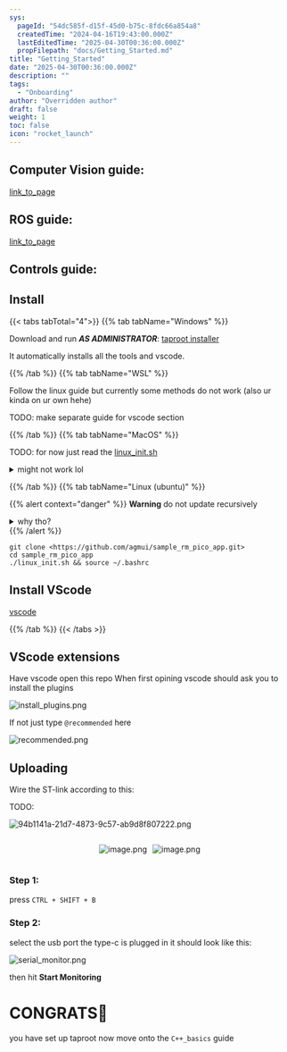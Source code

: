 ```yaml
---
sys:
  pageId: "54dc585f-d15f-45d0-b75c-8fdc66a854a8"
  createdTime: "2024-04-16T19:43:00.000Z"
  lastEditedTime: "2025-04-30T00:36:00.000Z"
  propFilepath: "docs/Getting_Started.md"
title: "Getting_Started"
date: "2025-04-30T00:36:00.000Z"
description: ""
tags:
  - "Onboarding"
author: "Overridden author"
draft: false
weight: 1
toc: false
icon: "rocket_launch"
---
```


## Computer Vision guide:

[link_to_page](86d45bc0-388b-4d26-8848-44f255f73d0e)

## ROS guide:

[link_to_page](3c76c1de-ec8f-46d6-8b0a-294005edc2d5)

## Controls guide:

## Install

{{< tabs tabTotal="4">}}
{{% tab tabName="Windows" %}}

Download and run _**AS ADMINISTRATOR**_: [taproot installer](https://github.com/Thornbots/TeachingFreshies/releases/tag/1.0)

It automatically installs all the tools and vscode.

{{% /tab %}}
{{% tab tabName="WSL" %}}

Follow the linux guide but currently some methods do not work (also ur kinda on ur own hehe)

TODO: make separate guide for vscode section

{{% /tab %}}
{{% tab tabName="MacOS" %}}

TODO: for now just read the [linux_init.sh](https://github.com/agmui/sample_rm_pico_app/blob/main/linux_init.sh)

<details>
<summary>might not work lol</summary>

`brew install libusb pkg-config`

Next install: [vscode](https://code.visualstudio.com/Download)

</details>

{{% /tab %}}
{{% tab tabName="Linux (ubuntu)" %}}

{{% alert context="danger" %}}
**Warning** do not update recursively
<details>
<summary>why tho?</summary>
There are some submodules that may go on for a while (like tinyusb) and I highly
recommend you don't need to get them.
If you want to see what submodules I update just look in `linux_init.sh`
</details>
{{% /alert %}}

```shell
git clone <https://github.com/agmui/sample_rm_pico_app.git>
cd sample_rm_pico_app
./linux_init.sh && source ~/.bashrc
```

## Install VScode

[vscode](https://code.visualstudio.com/Download)

{{% /tab %}}
{{< /tabs >}}

## VScode extensions

Have vscode open this repo
When first opining vscode should ask you to install the plugins

![install_plugins.png](https://prod-files-secure.s3.us-west-2.amazonaws.com/d518164a-d88e-44d1-a4ee-3adb3bd8bce0/89bd30f0-1825-4e77-867b-0a41ce370880/install_plugins.png?X-Amz-Algorithm=AWS4-HMAC-SHA256&X-Amz-Content-Sha256=UNSIGNED-PAYLOAD&X-Amz-Credential=ASIAZI2LB466RXNFXILM%2F20250505%2Fus-west-2%2Fs3%2Faws4_request&X-Amz-Date=20250505T161058Z&X-Amz-Expires=3600&X-Amz-Security-Token=IQoJb3JpZ2luX2VjEIj%2F%2F%2F%2F%2F%2F%2F%2F%2F%2FwEaCXVzLXdlc3QtMiJHMEUCIGrfOYSecrK938hgWG8ZJrArZCni%2FU3CYrH0GDuoZL05AiEA06JLJvBgd5MJBNAtBihNiRLVtBOmS%2B%2FbXF9scYl7FXIq%2FwMIMRAAGgw2Mzc0MjMxODM4MDUiDGjtNkPveSQOCwhITyrcA0ixJE4ZgyG0vjU8AtaN08MC9R98FxztONYn5pheR%2BNwg3ewTv27rdgXgSLSS7yJ9o6RKPAUpeVl5dkKcYYNrfm9fV7Ca7VGSD9KzCz4gihVyUimA7SYvgbEjcUnay1dyu1k%2FzyeQMVNQc3aQXOsha65bmlRABtGGiSc52BLwyU7lHRSnEsmpDmJQAb0T510KcoGBn8Ig0oq9ui8vx9IBwY04atDHzuGhgCZv3PEvfMuJ%2BC3TDAFX4b4ksMlOaqbWyE2Kj3zPEV%2BcIEB0RTsubZS38l%2FXR8FSfbpqmjXm0WGlsQdZRKDt%2BStFZiTW8WQenlDmNmLaoK8VAY5Bl2wPuHeCtatSvpe0rISA4Q6BJxDlBEQD2dd7gpkekNGDuEQXtCpfC6nTV14FPYdc6WLRIlWpTob90bIrVgTBmospBWLeU9aImJxMa%2BMHkRmxi27pWOjSjf446sg298Ubb5zXv%2Bzged3REJcNWqE4UdvePdw6NaxzkcON%2FIBqoA0d0r1L6TuWxXSlp8S3C%2BqcKklj4RjDD0sNoZpBlVFznnakaWpDcTNeCVfmadYbmOb5rKNMiOPLA%2F1vTMOXnvCMh8dxcRM%2BvL9gKPOxltlowWfZN%2BE%2FE1V1vU%2F%2B98UkhBpMOGw48AGOqUBLApckeA%2FN%2FyCk%2FHJTG4dDhBTgpA%2FFFZQ4rS2H1CeCQNkEcS%2B6uz3Y8kTAl1sGptmkdso9bM7EUUoIGz5NX7DEFphZRpB1421jMm66ppfbVZsZ21V49g%2FXnOG%2FS9E3rbDwuzJbh6NY9oUodQHvLif2Ssz9XOrAvTLWN%2B0gaiWXdPD9nPccIqcKhdQ3KAedIugHHNplY5XjXWJVNdupgz53Dqk8%2F9r&X-Amz-Signature=ef9723521e646ce309f254572cf56b5bf9ca7c5411476cbc7e391e2445ec672f&X-Amz-SignedHeaders=host&x-id=GetObject)

If not just type `@recommended` here  

![recommended.png](https://prod-files-secure.s3.us-west-2.amazonaws.com/d518164a-d88e-44d1-a4ee-3adb3bd8bce0/61e661e9-5d85-4dfc-be0d-8d2097a5e793/recommended.png?X-Amz-Algorithm=AWS4-HMAC-SHA256&X-Amz-Content-Sha256=UNSIGNED-PAYLOAD&X-Amz-Credential=ASIAZI2LB466RXNFXILM%2F20250505%2Fus-west-2%2Fs3%2Faws4_request&X-Amz-Date=20250505T161058Z&X-Amz-Expires=3600&X-Amz-Security-Token=IQoJb3JpZ2luX2VjEIj%2F%2F%2F%2F%2F%2F%2F%2F%2F%2FwEaCXVzLXdlc3QtMiJHMEUCIGrfOYSecrK938hgWG8ZJrArZCni%2FU3CYrH0GDuoZL05AiEA06JLJvBgd5MJBNAtBihNiRLVtBOmS%2B%2FbXF9scYl7FXIq%2FwMIMRAAGgw2Mzc0MjMxODM4MDUiDGjtNkPveSQOCwhITyrcA0ixJE4ZgyG0vjU8AtaN08MC9R98FxztONYn5pheR%2BNwg3ewTv27rdgXgSLSS7yJ9o6RKPAUpeVl5dkKcYYNrfm9fV7Ca7VGSD9KzCz4gihVyUimA7SYvgbEjcUnay1dyu1k%2FzyeQMVNQc3aQXOsha65bmlRABtGGiSc52BLwyU7lHRSnEsmpDmJQAb0T510KcoGBn8Ig0oq9ui8vx9IBwY04atDHzuGhgCZv3PEvfMuJ%2BC3TDAFX4b4ksMlOaqbWyE2Kj3zPEV%2BcIEB0RTsubZS38l%2FXR8FSfbpqmjXm0WGlsQdZRKDt%2BStFZiTW8WQenlDmNmLaoK8VAY5Bl2wPuHeCtatSvpe0rISA4Q6BJxDlBEQD2dd7gpkekNGDuEQXtCpfC6nTV14FPYdc6WLRIlWpTob90bIrVgTBmospBWLeU9aImJxMa%2BMHkRmxi27pWOjSjf446sg298Ubb5zXv%2Bzged3REJcNWqE4UdvePdw6NaxzkcON%2FIBqoA0d0r1L6TuWxXSlp8S3C%2BqcKklj4RjDD0sNoZpBlVFznnakaWpDcTNeCVfmadYbmOb5rKNMiOPLA%2F1vTMOXnvCMh8dxcRM%2BvL9gKPOxltlowWfZN%2BE%2FE1V1vU%2F%2B98UkhBpMOGw48AGOqUBLApckeA%2FN%2FyCk%2FHJTG4dDhBTgpA%2FFFZQ4rS2H1CeCQNkEcS%2B6uz3Y8kTAl1sGptmkdso9bM7EUUoIGz5NX7DEFphZRpB1421jMm66ppfbVZsZ21V49g%2FXnOG%2FS9E3rbDwuzJbh6NY9oUodQHvLif2Ssz9XOrAvTLWN%2B0gaiWXdPD9nPccIqcKhdQ3KAedIugHHNplY5XjXWJVNdupgz53Dqk8%2F9r&X-Amz-Signature=7cc89e3d305a4bae9bb11408117d27041e7589683b0c123bc5f2d25afa006e28&X-Amz-SignedHeaders=host&x-id=GetObject)

## Uploading

Wire the ST-link according to this:

TODO:

![94b1141a-21d7-4873-9c57-ab9d8f807222.png](https://prod-files-secure.s3.us-west-2.amazonaws.com/d518164a-d88e-44d1-a4ee-3adb3bd8bce0/e5fad17d-ab82-4300-9f4c-505ab4b1202c/94b1141a-21d7-4873-9c57-ab9d8f807222.png?X-Amz-Algorithm=AWS4-HMAC-SHA256&X-Amz-Content-Sha256=UNSIGNED-PAYLOAD&X-Amz-Credential=ASIAZI2LB466RXNFXILM%2F20250505%2Fus-west-2%2Fs3%2Faws4_request&X-Amz-Date=20250505T161058Z&X-Amz-Expires=3600&X-Amz-Security-Token=IQoJb3JpZ2luX2VjEIj%2F%2F%2F%2F%2F%2F%2F%2F%2F%2FwEaCXVzLXdlc3QtMiJHMEUCIGrfOYSecrK938hgWG8ZJrArZCni%2FU3CYrH0GDuoZL05AiEA06JLJvBgd5MJBNAtBihNiRLVtBOmS%2B%2FbXF9scYl7FXIq%2FwMIMRAAGgw2Mzc0MjMxODM4MDUiDGjtNkPveSQOCwhITyrcA0ixJE4ZgyG0vjU8AtaN08MC9R98FxztONYn5pheR%2BNwg3ewTv27rdgXgSLSS7yJ9o6RKPAUpeVl5dkKcYYNrfm9fV7Ca7VGSD9KzCz4gihVyUimA7SYvgbEjcUnay1dyu1k%2FzyeQMVNQc3aQXOsha65bmlRABtGGiSc52BLwyU7lHRSnEsmpDmJQAb0T510KcoGBn8Ig0oq9ui8vx9IBwY04atDHzuGhgCZv3PEvfMuJ%2BC3TDAFX4b4ksMlOaqbWyE2Kj3zPEV%2BcIEB0RTsubZS38l%2FXR8FSfbpqmjXm0WGlsQdZRKDt%2BStFZiTW8WQenlDmNmLaoK8VAY5Bl2wPuHeCtatSvpe0rISA4Q6BJxDlBEQD2dd7gpkekNGDuEQXtCpfC6nTV14FPYdc6WLRIlWpTob90bIrVgTBmospBWLeU9aImJxMa%2BMHkRmxi27pWOjSjf446sg298Ubb5zXv%2Bzged3REJcNWqE4UdvePdw6NaxzkcON%2FIBqoA0d0r1L6TuWxXSlp8S3C%2BqcKklj4RjDD0sNoZpBlVFznnakaWpDcTNeCVfmadYbmOb5rKNMiOPLA%2F1vTMOXnvCMh8dxcRM%2BvL9gKPOxltlowWfZN%2BE%2FE1V1vU%2F%2B98UkhBpMOGw48AGOqUBLApckeA%2FN%2FyCk%2FHJTG4dDhBTgpA%2FFFZQ4rS2H1CeCQNkEcS%2B6uz3Y8kTAl1sGptmkdso9bM7EUUoIGz5NX7DEFphZRpB1421jMm66ppfbVZsZ21V49g%2FXnOG%2FS9E3rbDwuzJbh6NY9oUodQHvLif2Ssz9XOrAvTLWN%2B0gaiWXdPD9nPccIqcKhdQ3KAedIugHHNplY5XjXWJVNdupgz53Dqk8%2F9r&X-Amz-Signature=9bbaaeee1670f61a17174cdb4df5b3820ca878f4df19acd251ff2589c19f7e64&X-Amz-SignedHeaders=host&x-id=GetObject)

<div style="display: flex;flex-direction: row; column-gap:10px; max-width: 630px;justify-content: center;">
<div>

![image.png](https://prod-files-secure.s3.us-west-2.amazonaws.com/d518164a-d88e-44d1-a4ee-3adb3bd8bce0/210ecb78-1116-4d7b-b9b7-2292f66fa2c2/image.png?X-Amz-Algorithm=AWS4-HMAC-SHA256&X-Amz-Content-Sha256=UNSIGNED-PAYLOAD&X-Amz-Credential=ASIAZI2LB4664G4AFUB7%2F20250505%2Fus-west-2%2Fs3%2Faws4_request&X-Amz-Date=20250505T161102Z&X-Amz-Expires=3600&X-Amz-Security-Token=IQoJb3JpZ2luX2VjEIj%2F%2F%2F%2F%2F%2F%2F%2F%2F%2FwEaCXVzLXdlc3QtMiJHMEUCIEVMqcEtUiRqWb2cKxrfGP9R%2Fmn%2FhnnWA7KIYSvWIT0zAiEA9vQCmZvlzRb6YpzJ7r6BAqvwbpXKQkKku6e8HdXPdxYq%2FwMIMBAAGgw2Mzc0MjMxODM4MDUiDJkXoSD6pxXOlLFJbSrcA7zdA3iP%2Fne%2B4V3F6WUBkVymk8KvZBpXWrWj3n8qoq4EObEuyKhiuYxEhrwwxxPblIST7cHAjOxU5QniPYHay8MHvMgNkothaOuiGAfb4Jm9bR4AYBwMLSM%2By0g8d%2F9pwIsunk1W7he5QysA%2BUuRA2%2Fo2ZuXRqjId1TTS%2Blmd%2FMxl0iG6JppmgD8dGIQnJnYCtki7Kn%2FtqZDLhr%2BI6F%2F6%2BaQtGGetyMn1gAA3QkKwfnqS27fFnnW8XSFz2tHkc4X8SE3wqRzepIu3wSBODetVVN2b0rvaY%2Bpk04C19kToplY8hhyQJ8CIcChDRjRcBV4lgISl7SuDAobfZMa77NSIFiwgYg1C4Dw5hZ5f1jkBBt4jxwehqhzkeOQtYqdjNeWwP37xu0%2FcjUvk2KanfUUmjpXm5MWfQfoyzjAaNZf8b6hv52KueSpI6ITIxn3fCwuI9%2BRhlK9aVhVFK6EgHSlAuretgVKZbmNc9RYypdLW1lKvg9q12mYymHj58qZbbd8MTBxPsZM2SvdaAv5PGQRtmszp0KlJydYV80QRprQfxNESacSvFVnEqAwmu4CaWyG6tusSWLF5so%2BUT51EQLg8zd7esRbcoyoBiH1GK1kCgtfTKMkWhxo7Sy3ayamMPiw48AGOqUBgNCfObzYfcD%2FXhMN4oexiuN0zd5WjRqhNKv3cdG6S18vE7NjnCzg3DDQwJ3wvdmtOgU2zbj8sWbolLF7nsnoGw6nxBtcRztTsR3nAZZOYLRgPqWZMQ1cTboStGw5p%2B1ue13O%2FMYDaGsdR1CNbs3eS4zkldufSyhwsCJDGEJKEVIcyxSESPJeywWbdZ3MmQrlStLpprtUAI5v2LK2OLG7H3sFEgnb&X-Amz-Signature=746bc41d33a4ed506db1e292a3b5ec7897ec158bb8672b4c28d0b706b062ae68&X-Amz-SignedHeaders=host&x-id=GetObject)

</div>
<div>

![image.png](https://prod-files-secure.s3.us-west-2.amazonaws.com/d518164a-d88e-44d1-a4ee-3adb3bd8bce0/33a0fd0f-8ca6-4a86-8e09-26e95ded1fff/image.png?X-Amz-Algorithm=AWS4-HMAC-SHA256&X-Amz-Content-Sha256=UNSIGNED-PAYLOAD&X-Amz-Credential=ASIAZI2LB4666PVJL5XB%2F20250505%2Fus-west-2%2Fs3%2Faws4_request&X-Amz-Date=20250505T161104Z&X-Amz-Expires=3600&X-Amz-Security-Token=IQoJb3JpZ2luX2VjEIj%2F%2F%2F%2F%2F%2F%2F%2F%2F%2FwEaCXVzLXdlc3QtMiJHMEUCIBtT5A38cgIo6ruTvZPsCuhS%2BDmNzHeKieZE5ZkxcKJ6AiEAoNEAhLdX5zjnA0iFVwJknAMf0kPWIb1UfKNuzBn5XH8q%2FwMIMBAAGgw2Mzc0MjMxODM4MDUiDKbOJVwQaf2BZU8EzircA3l8KXpGoVSi9gz0G3IfhU4WIGkhc8OIHMotfxOIeeeu8deDcaGFY58jwnULn5E2puEejw935lbdGcJRhpc2kooGRp2ULEZxooH%2FdSGVihhSPelLRRcfZc3Q3adycvirktyCfkjYxH9z%2BYKzkD00V4WyTLtfSH0U2Ai5fxPwmkUi3VWL%2BU1ARKqI4%2FYtMF5y0fvGHlaIHJzJZvq1xxUJfuuPnNp75I5OEVgOgGy7qP%2BOQuh6OhJ1N89mtpAkZoIKxCN6be9LYRoe%2Fm7eocoLzW9YFdVZFmC1ulnUAvsQdM%2Fi3XyT7jT2txlFFOGgJQQ13V%2BXOpCJjagCwNf%2FcUkjDlpbe8Y1se6vJccwb2vywxxOYYBcW18GddXZW7wgZZF59gD5SAthxhaWkbS14JtJEgDoW9gxINz%2Bc%2Fr4brEfP5obZzAmfk1YZqFqxjEW39YiVIFZdo2ygv9gnS0QJGMaTcFQrxQYBBkgdFBB%2FwctYrWH6uUEnD52e%2FMkX04PL8OT6JhssyX90B1lju8bLUooEgN32T3mtn6Wub5NQ26XSI%2FsZgklNd8eajuboikr0NecXiN8susKaSexVNSHtIWY7%2FRmqBb4Fzp%2FDIGSX9uB%2FSw3pjozF%2BvqCntnecuYMOWw48AGOqUBs79FT%2By7XlUtYSHx%2FFmbpfmQtvYN5SL%2FHYlzy9tdL0HoQ4Lc%2FsFa7Rk9arkkoMQhKQeKamvCJUAA8lkFpT6gJe%2F0oLDKt%2FZgDkF2euZRiEBeue8M%2B8V7cJijihdd8%2B%2ByIUqh5qJm2YuD5kVEd2wO7xTVaY%2FMc4UTfVAemVqqmN%2BkyUBBIKf3LmgxanCzGvLmj2XONUyouTZthWW%2B8XL0KI7PkGta&X-Amz-Signature=0292aed5bfb345a636c8675ee228f05fe58953417befc77896f19ef8cce7bf57&X-Amz-SignedHeaders=host&x-id=GetObject)

</div>
</div>

### Step 1:

press `CTRL + SHIFT + B`

### Step 2:

select the usb port the type-c is plugged in it should look like this:

![serial_monitor.png](https://prod-files-secure.s3.us-west-2.amazonaws.com/d518164a-d88e-44d1-a4ee-3adb3bd8bce0/f03f4774-05d4-4393-b6a0-d5efb6d315ab/serial_monitor.png?X-Amz-Algorithm=AWS4-HMAC-SHA256&X-Amz-Content-Sha256=UNSIGNED-PAYLOAD&X-Amz-Credential=ASIAZI2LB466RXNFXILM%2F20250505%2Fus-west-2%2Fs3%2Faws4_request&X-Amz-Date=20250505T161058Z&X-Amz-Expires=3600&X-Amz-Security-Token=IQoJb3JpZ2luX2VjEIj%2F%2F%2F%2F%2F%2F%2F%2F%2F%2FwEaCXVzLXdlc3QtMiJHMEUCIGrfOYSecrK938hgWG8ZJrArZCni%2FU3CYrH0GDuoZL05AiEA06JLJvBgd5MJBNAtBihNiRLVtBOmS%2B%2FbXF9scYl7FXIq%2FwMIMRAAGgw2Mzc0MjMxODM4MDUiDGjtNkPveSQOCwhITyrcA0ixJE4ZgyG0vjU8AtaN08MC9R98FxztONYn5pheR%2BNwg3ewTv27rdgXgSLSS7yJ9o6RKPAUpeVl5dkKcYYNrfm9fV7Ca7VGSD9KzCz4gihVyUimA7SYvgbEjcUnay1dyu1k%2FzyeQMVNQc3aQXOsha65bmlRABtGGiSc52BLwyU7lHRSnEsmpDmJQAb0T510KcoGBn8Ig0oq9ui8vx9IBwY04atDHzuGhgCZv3PEvfMuJ%2BC3TDAFX4b4ksMlOaqbWyE2Kj3zPEV%2BcIEB0RTsubZS38l%2FXR8FSfbpqmjXm0WGlsQdZRKDt%2BStFZiTW8WQenlDmNmLaoK8VAY5Bl2wPuHeCtatSvpe0rISA4Q6BJxDlBEQD2dd7gpkekNGDuEQXtCpfC6nTV14FPYdc6WLRIlWpTob90bIrVgTBmospBWLeU9aImJxMa%2BMHkRmxi27pWOjSjf446sg298Ubb5zXv%2Bzged3REJcNWqE4UdvePdw6NaxzkcON%2FIBqoA0d0r1L6TuWxXSlp8S3C%2BqcKklj4RjDD0sNoZpBlVFznnakaWpDcTNeCVfmadYbmOb5rKNMiOPLA%2F1vTMOXnvCMh8dxcRM%2BvL9gKPOxltlowWfZN%2BE%2FE1V1vU%2F%2B98UkhBpMOGw48AGOqUBLApckeA%2FN%2FyCk%2FHJTG4dDhBTgpA%2FFFZQ4rS2H1CeCQNkEcS%2B6uz3Y8kTAl1sGptmkdso9bM7EUUoIGz5NX7DEFphZRpB1421jMm66ppfbVZsZ21V49g%2FXnOG%2FS9E3rbDwuzJbh6NY9oUodQHvLif2Ssz9XOrAvTLWN%2B0gaiWXdPD9nPccIqcKhdQ3KAedIugHHNplY5XjXWJVNdupgz53Dqk8%2F9r&X-Amz-Signature=c43ca76a184017a735b2587f70b97251d51509cfde8c8448ba955357558802d8&X-Amz-SignedHeaders=host&x-id=GetObject)

then hit **Start Monitoring**

# CONGRATS🎉

you have set up taproot now move onto the `C++_basics` guide
